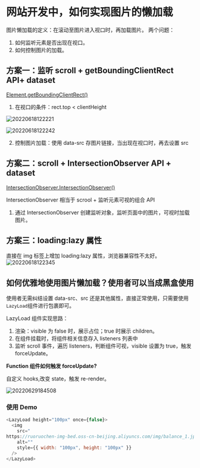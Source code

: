 # 网站开发中，如何实现图片的懒加载

图片懒加载的定义：在滚动至图片进入视口时，再加载图片。
两个问题：

1. 如何监听元素是否出现在视口。
2. 如何控制图片的加载。

## 方案一：监听 scroll + getBoundingClientRect API+ dataset

[Element.getBoundingClientRect()](https://developer.mozilla.org/zh-CN/docs/Web/API/Element/getBoundingClientRect)

1. 在视口的条件：rect.top < clientHeight

![20220618122221](https://ruoruochen-img-bed.oss-cn-beijing.aliyuncs.com/20220618122221.png)

![20220618122242](https://ruoruochen-img-bed.oss-cn-beijing.aliyuncs.com/20220618122242.png)

2.  控制图片加载：使用 data-src 存图片链接，当出现在视口时，再去设置 src

## 方案二：scroll + IntersectionObserver API + dataset

[IntersectionObserver.IntersectionObserver()](https://developer.mozilla.org/zh-CN/docs/Web/API/IntersectionObserver/IntersectionObserver)

IntersectionObserver 相当于 scrool + 监听元素可视的组合 API

1. 通过 IntersectionObserver 创建监听对象，监听页面中的图片，可视时加载图片。

## 方案三：loading:lazy 属性

直接在 img 标签上增加 loading:lazy 属性，浏览器兼容性不太好。
![20220618122345](https://ruoruochen-img-bed.oss-cn-beijing.aliyuncs.com/20220618122345.png)

## 如何优雅地使用图片懒加载？使用者可以当成黑盒使用

使用者无需纠结设置 data-src、src 还是其他属性，直接正常使用，只需要使用`LazyLoad`组件进行包裹即可。

LazyLoad 组件实现思路：

1. 渲染：visible 为 false 时，展示占位；true 时展示 children。
2. 在组件挂载时，将组件相关信息存入 listeners 列表中
3. 监听 scroll 事件，遍历 listeners，判断组件可视，visible 设置为 true，触发 forceUpdate。

**Function 组件如何触发 forceUpdate?**

自定义 hooks,改变 state，触发 re-render。

![20220629184508](https://ruoruochen-img-bed.oss-cn-beijing.aliyuncs.com/20220629184508.png)

### 使用 Demo

```js
<LazyLoad height="100px" once={false}>
  <img
    src="
https://ruoruochen-img-bed.oss-cn-beijing.aliyuncs.com/img/balance_1.jpg"
    alt=""
    style={{ width: "100px", height: "100px" }}
  />
</LazyLoad>
```
